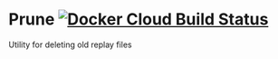 # Prune [![Docker Cloud Build Status](https://img.shields.io/docker/cloud/build/hotsapi/prune.svg)](https://hub.docker.com/r/hotsapi/prune/builds)

Utility for deleting old replay files
